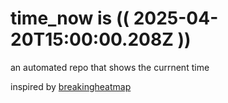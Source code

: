 # time_now is (( 2025-04-20T15:00:00.208Z ))

an automated repo that shows the currnent time

inspired by [breakingheatmap](https://github.com/breakingheatmap/breakingheatmap)
